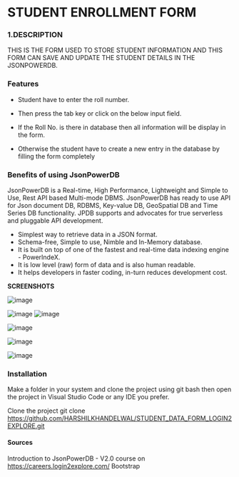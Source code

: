 


# STUDENT ENROLLMENT FORM

### 1.DESCRIPTION 
THIS IS THE FORM USED TO STORE STUDENT INFORMATION AND THIS FORM CAN SAVE AND UPDATE THE STUDENT DETAILS IN THE JSONPOWERDB.


### Features
- Student have to enter the roll number.
- Then press the tab key or click on the below input field.
- If the Roll No. is there in database then all information will be display in the form. 
 
 - Otherwise the student have to create a new entry in the database by filling the form completely

### Benefits of using JsonPowerDB
JsonPowerDB is a Real-time, High Performance, Lightweight and Simple to Use, Rest API based Multi-mode DBMS. JsonPowerDB has ready to use API for Json document DB, RDBMS, Key-value DB, GeoSpatial DB and Time Series DB functionality. JPDB supports and advocates for true serverless and pluggable API development.

- Simplest way to retrieve data in a JSON format.
- Schema-free, Simple to use, Nimble and In-Memory database.
- It is built on top of one of the fastest and real-time data indexing engine - PowerIndeX.
- It is low level (raw) form of data and is also human readable.
- It helps developers in faster coding, in-turn reduces development cost.

**SCREENSHOTS**

![image](https://github.com/HARSHILKHANDELWAL/STUDENT_DATA_FORM_LOGIN2EXPLORE/assets/53622598/2e74efb3-2dcf-4735-8d18-b744dca6d003)



![image](https://github.com/HARSHILKHANDELWAL/STUDENT_DATA_FORM_LOGIN2EXPLORE/assets/53622598/9306a0d6-0a47-4d53-9081-df404c141dd1)
![image](https://github.com/HARSHILKHANDELWAL/STUDENT_DATA_FORM_LOGIN2EXPLORE/assets/53622598/c28fc58f-9235-4cc3-89b3-0734ae2c997e)


![image](https://github.com/HARSHILKHANDELWAL/STUDENT_DATA_FORM_LOGIN2EXPLORE/assets/53622598/196044e3-9e32-4233-9dfe-7720e877dd62)


![image](https://github.com/HARSHILKHANDELWAL/STUDENT_DATA_FORM_LOGIN2EXPLORE/assets/53622598/0a895ace-55d8-4cd0-ba9d-b21fb4a007dd)


![image](https://github.com/HARSHILKHANDELWAL/STUDENT_DATA_FORM_LOGIN2EXPLORE/assets/53622598/44d199e5-3f26-444c-a232-93302e09388e)





### Installation
Make a folder in your system and clone the project using git bash then open the project in Visual Studio Code or any IDE you prefer.

Clone the project
git clone https://github.com/HARSHILKHANDELWAL/STUDENT_DATA_FORM_LOGIN2EXPLORE.git


#### Sources
Introduction to JsonPowerDB - V2.0 course on https://careers.login2explore.com/
Bootstrap




